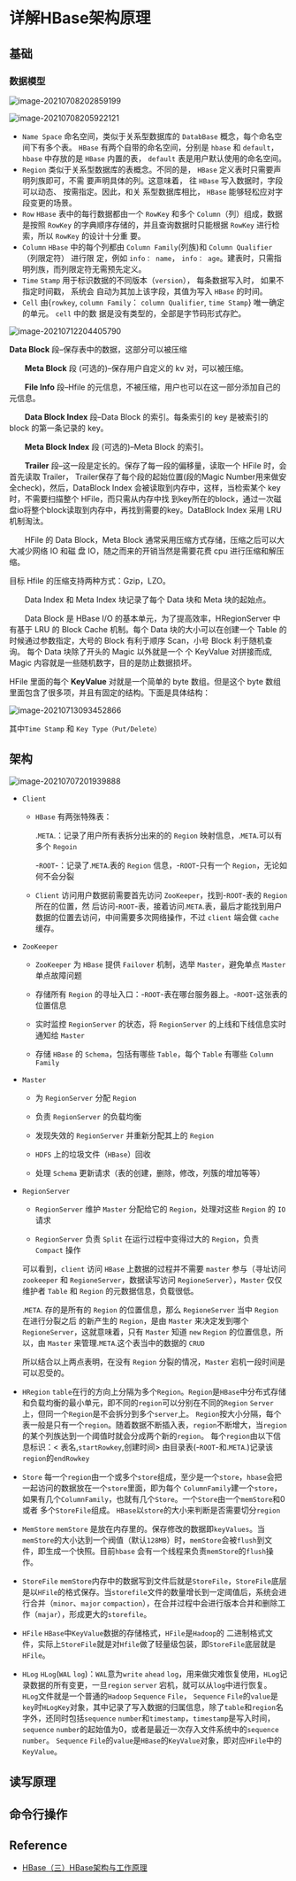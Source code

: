 # 详解HBase架构原理

## 基础

### 数据模型

![image-20210708202859199](D:\Dev\SrcCode\spring-boot-climbing\data-climbing-manuscripts\src\main\data\hbase\详解HBase架构原理.assets\image-20210708202859199.png)



![image-20210708205922121](D:\Dev\SrcCode\spring-boot-climbing\data-climbing-manuscripts\src\main\data\hbase\详解HBase架构原理.assets\image-20210708205922121.png)





- `Name Space`
  命名空间，类似于关系型数据库的 `DatabBase` 概念，每个命名空间下有多个表。 `HBase`
  有两个自带的命名空间，分别是 `hbase` 和 `default`， `hbase` 中存放的是 `HBase` 内置的表，
  `default` 表是用户默认使用的命名空间。
- `Region`
  类似于关系型数据库的表概念。不同的是， `HBase` 定义表时只需要声明列族即可，不需
  要声明具体的列。这意味着， 往 `HBase` 写入数据时，字段可以动态、 按需指定。因此，和关
  系型数据库相比， `HBase` 能够轻松应对字段变更的场景。
- `Row`
  `HBase` 表中的每行数据都由一个 `RowKey` 和多个 `Column`（列）组成，数据是按照 `RowKey`
  的字典顺序存储的，并且查询数据时只能根据 `RowKey` 进行检索，所以 `RowKey` 的设计十分重
  要。
- `Column`
  `HBase` 中的每个列都由 `Column Family`(列族)和 `Column Qualifier`（列限定符） 进行限
  定，例如 `info： name`， `info： age`。建表时，只需指明列族，而列限定符无需预先定义。
- `Time` `Stamp`
  用于标识数据的不同版本（`version`）， 每条数据写入时， 如果不指定时间戳， 系统会
  自动为其加上该字段，其值为写入 `HBase` 的时间。  
- `Cell`
  由{`rowkey`, `column Family`： `column Qualifier`, `time Stamp`} 唯一确定的单元。 `cell` 中的数
  据是没有类型的，全部是字节码形式存贮。  





![image-20210712204405790](D:\Dev\SrcCode\spring-boot-climbing\data-climbing-manuscripts\src\main\data\hbase\详解HBase架构原理.assets\image-20210712204405790.png)





**Data Block** 段–保存表中的数据，这部分可以被压缩

　　**Meta Block** 段 (可选的)–保存用户自定义的 kv 对，可以被压缩。

　　**File Info** 段–Hfile 的元信息，不被压缩，用户也可以在这一部分添加自己的元信息。

　　**Data Block Index** 段–Data Block 的索引。每条索引的 key 是被索引的 block 的第一条记录的 key。

　　**Meta Block Index** 段 (可选的)–Meta Block 的索引。

　　**Trailer** 段–这一段是定长的。保存了每一段的偏移量，读取一个 HFile 时，会首先读取 Trailer， Trailer保存了每个段的起始位置(段的Magic Number用来做安全check)，然后，DataBlock Index 会被读取到内存中，这样，当检索某个 key 时，不需要扫描整个 HFile，而只需从内存中找 到key所在的block，通过一次磁盘io将整个block读取到内存中，再找到需要的key。DataBlock Index 采用 LRU 机制淘汰。

　　HFile 的 Data Block，Meta Block 通常采用压缩方式存储，压缩之后可以大大减少网络 IO 和磁 盘 IO，随之而来的开销当然是需要花费 cpu 进行压缩和解压缩。

目标 Hfile 的压缩支持两种方式：Gzip，LZO。

　　Data Index 和 Meta Index 块记录了每个 Data 块和 Meta 块的起始点。

　　Data Block 是 HBase I/O 的基本单元，为了提高效率，HRegionServer 中有基于 LRU 的 Block Cache 机制。每个 Data 块的大小可以在创建一个 Table 的时候通过参数指定，大号的 Block 有利于顺序 Scan，小号 Block 利于随机查询。 每个 Data 块除了开头的 Magic 以外就是一个 个 KeyValue 对拼接而成, Magic 内容就是一些随机数字，目的是防止数据损坏。



HFile 里面的每个 **KeyValue** 对就是一个简单的 byte 数组。但是这个 byte 数组里面包含了很多项，并且有固定的结构。下面是具体结构：

![image-20210713093452866](D:\Dev\SrcCode\spring-boot-climbing\data-climbing-manuscripts\src\main\data\hbase\详解HBase架构原理.assets\image-20210713093452866.png)

其中`Time Stamp` 和 `Key Type（Put/Delete）`



## 架构

![image-20210707201939888](D:\Dev\SrcCode\spring-boot-climbing\data-climbing-manuscripts\src\main\data\hbase\详解HBase架构原理.assets\image-20210707201939888.png)



- `Client` 
   - `HBase` 有两张特殊表：

     .`META`.：记录了用户所有表拆分出来的的 `Region` 映射信息，.`META`.可以有多个 `Regoin`

     -`ROOT`-：记录了.`META`.表的 `Region` 信息，-`ROOT`-只有一个 `Region`，无论如何不会分裂

  - `Client` 访问用户数据前需要首先访问 `ZooKeeper`，找到-`ROOT`-表的 `Region` 所在的位置，然 后访问-`ROOT`-表，接着访问.`META`.表，最后才能找到用户数据的位置去访问，中间需要多次网络操作，不过 `client` 端会做 `cache` 缓存。

- `ZooKeeper` 
   - `ZooKeeper` 为 `HBase` 提供 `Failover` 机制，选举 `Master`，避免单点 `Master` 单点故障问题

   - 存储所有 `Region` 的寻址入口：-`ROOT`-表在哪台服务器上。-`ROOT`-这张表的位置信息

   - 实时监控 `RegionServer` 的状态，将 `RegionServer` 的上线和下线信息实时通知给 `Master`

   - 存储 `HBase` 的 `Schema`，包括有哪些 `Table`，每个 `Table` 有哪些 `Column` `Family`

- `Master` 

  - 为 `RegionServer` 分配 `Region`

  - 负责 `RegionServer` 的负载均衡

  - 发现失效的 `RegionServer` 并重新分配其上的 `Region`

  - `HDFS` 上的垃圾文件（`HBase`）回收

  - 处理 `Schema` 更新请求（表的创建，删除，修改，列簇的增加等等）

- `RegionServer` 
  - `RegionServer` 维护 `Master` 分配给它的 `Region`，处理对这些 `Region` 的 `IO` 请求

  - `RegionServer` 负责 `Split` 在运行过程中变得过大的 `Region`，负责 `Compact` 操作

  可以看到，`client` 访问 `HBase` 上数据的过程并不需要 `master` 参与（寻址访问 `zookeeper` 和 `RegioneServer`，数据读写访问 `RegioneServer`），`Master` 仅仅维护者 `Table` 和 `Region` 的元数据信息，负载很低。

  .`META`. 存的是所有的 `Region` 的位置信息，那么 `RegioneServer` 当中 `Region` 在进行分裂之后 的新产生的 `Region`，是由 `Master` 来决定发到哪个 `RegioneServer`，这就意味着，只有 `Master` 知道 `new` `Region` 的位置信息，所以，由 `Master` 来管理.`META`.这个表当中的数据的 `CRUD`

  所以结合以上两点表明，在没有 `Region` 分裂的情况，`Master` 宕机一段时间是可以忍受的。

- `HRegion`
  `table`在行的方向上分隔为多个`Region`。`Region`是`HBase`中分布式存储和负载均衡的最小单元，即不同的`region`可以分别在不同的`Region` `Server`上，但同一个`Region`是不会拆分到多个`server`上。
  `Region`按大小分隔，每个表一般是只有一个`region`。随着数据不断插入表，`region`不断增大，当`region`的某个列族达到一个阈值时就会分成两个新的`region`。
  每个`region`由以下信息标识：< 表名,`startRowkey`,创建时间>
  由目录表(-`ROOT`-和.`META`.)记录该`region`的`endRowkey`
- `Store`
  每一个`region`由一个或多个`store`组成，至少是一个`store`，`hbase`会把一起访问的数据放在一个`store`里面，即为每个 `ColumnFamily`建一个`store`，如果有几个`ColumnFamily`，也就有几个`Store`。一个`Store`由一个`memStore`和0或者 多个`StoreFile`组成。 `HBase`以`store`的大小来判断是否需要切分`region`
- `MemStore`
  `memStore` 是放在内存里的。保存修改的数据即`keyValues`。当`memStore`的大小达到一个阀值（默认`128MB`）时，`memStore`会被`flush`到文 件，即生成一个快照。目前`hbase` 会有一个线程来负责`memStore`的`flush`操作。

- `StoreFile`
  `memStore`内存中的数据写到文件后就是`StoreFile`，`StoreFile`底层是以`HFile`的格式保存。当`storefile`文件的数量增长到一定阈值后，系统会进行合并（`minor`、`major` `compaction`），在合并过程中会进行版本合并和删除工作（`majar`），形成更大的`storefile`。

- `HFile`
   `HBase`中`KeyValue`数据的存储格式，`HFile`是`Hadoop`的 二进制格式文件，实际上`StoreFile`就是对`Hfile`做了轻量级包装，即`StoreFile`底层就是`HFile`。

- `HLog`
  `HLog`(`WAL` `log`)：`WAL`意为`write` `ahead` `log`，用来做灾难恢复使用，`HLog`记录数据的所有变更，一旦`region` `server` 宕机，就可以从`log`中进行恢复。
  `HLog`文件就是一个普通的`Hadoop` `Sequence` `File`， `Sequence` `File`的`value`是`key`时`HLogKey`对象，其中记录了写入数据的归属信息，除了`table`和`region`名字外，还同时包括`sequence` `number`和`timestamp`，`timestamp`是写入时间，`sequence` `number`的起始值为0，或者是最近一次存入文件系统中的`sequence` `number`。 `Sequence` `File`的`value`是`HBase`的`KeyValue`对象，即对应`HFile`中的`KeyValue`。

## 读写原理





## 命令行操作





## Reference

- [HBase（三）HBase架构与工作原理](https://www.cnblogs.com/frankdeng/p/9310278.html)

